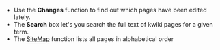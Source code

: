-   Use the **Changes** function to find out which pages have been
    edited lately.
-   The **Search** box let\'s you search the full text of kwiki pages
    for a given term.
-   The [SiteMap](SiteMap "wikilink") function lists all pages in
    alphabetical order
